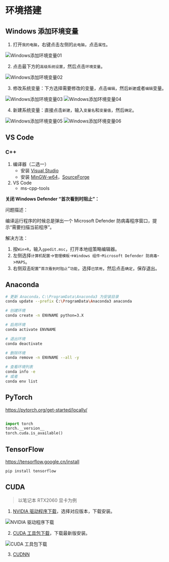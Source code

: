 # 环境搭建


<!--more-->

## Windows 添加环境变量

1. 打开`我的电脑`，右键点击左侧的`此电脑`，点击`属性`。

<img src="/Windows添加环境变量/Windows添加环境变量01.png" alt="Windows添加环境变量01">

2. 点击最下方的`高级系统设置`，然后点击`环境变量`。

<img src="/Windows添加环境变量/Windows添加环境变量02.png" alt="Windows添加环境变量02">

3. 修改系统变量：下方选择需要修改的变量，点击`编辑`，然后`新建`或者`编辑`变量。

<img src="/Windows添加环境变量/Windows添加环境变量03.png" alt="Windows添加环境变量03">

<img src="/Windows添加环境变量/Windows添加环境变量04.png" alt="Windows添加环境变量04">

4. 新建系统变量：直接点击`新建`，输入`变量名`和`变量值`，然后`确定`。

<img src="/Windows添加环境变量/Windows添加环境变量05.png" alt="Windows添加环境变量05">

<img src="/Windows添加环境变量/Windows添加环境变量06.png" alt="Windows添加环境变量06">

## VS Code

### C++

1. 编译器（二选一）
    - 安装 [Visual Studio](https://visualstudio.microsoft.com/zh-hans/)
    - 安装 [MinGW-w64](http://mingw-w64.org/doku.php/download)，[SourceForge](https://sourceforge.net/projects/mingw-w64/files/Toolchains%20targetting%20Win64/Personal%20Builds/mingw-builds/8.1.0/threads-posix/seh/)
2. VS Code
    - ms-cpp-tools

**关闭 Windows Defender “首次看到时阻止”：**

问题描述：

编译运行程序的时候总是弹出一个 Microsoft Defender 防病毒程序窗口，提示“需要扫描当前程序”。

解决方法：

1. 按`Win+R`，输入`gpedit.msc`，打开本地组策略编辑器。
2. 左侧选择`计算机配置`->`管理模板`->`Windows 组件`-`Microsoft Defender 防病毒`->`MAPS`。
3. 右侧双击`配置“首次看到时阻止”功能`，选择`已禁用`，然后点击`确定`，保存退出。

## Anaconda

```bash
# 更新 Anaconda，C:\ProgramData\Anaconda3 为安装目录
conda update --prefix C:\ProgramData\Anaconda3 anaconda

# 创建环境
conda create -n ENVNAME python=3.X

# 启用环境
conda activate ENVNAME

# 退出环境
conda deactivate

# 删除环境
conda remove -n ENVNAME --all -y

# 查看环境列表
conda info -e
# 或者
conda env list


```

## PyTorch

https://pytorch.org/get-started/locally/

```bash

```

```python
import torch
torch.__version__
torch.cuda.is_available()
```

## TensorFlow

https://tensorflow.google.cn/install

```bash
pip install tensorflow
```

## CUDA

> 以笔记本 RTX2060 显卡为例

1. [NVIDIA 驱动程序下载](https://www.nvidia.cn/Download/index.aspx?lang=cn)，选择对应版本，下载安装。

<img src="/NVIDIA驱动程序下载.png" alt="NVIDIA 驱动程序下载">

2. [CUDA 工具包下载](https://developer.nvidia.com/cuda-toolkit-archive)，下载最新版安装。

<img src="/CUDA工具包下载.png" alt="CUDA 工具包下载">

3. [CUDNN]()

